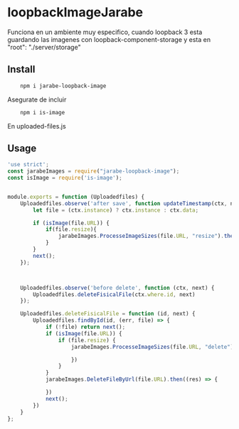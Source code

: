 # loopbackImageJarabe

Funciona en un ambiente muy especifico, cuando loopback 3 esta guardando las imagenes con loopback-component-storage y esta en "root": "./server/storage"

## Install

```sh
    npm i jarabe-loopback-image
```

Asegurate de incluir

```sh
    npm i is-image
```

En uploaded-files.js

## Usage

```js
'use strict';
const jarabeImages = require("jarabe-loopback-image");
const isImage = require('is-image');


module.exports = function (Uploadedfiles) {
    Uploadedfiles.observe('after save', function updateTimestamp(ctx, next) {
        let file = (ctx.instance) ? ctx.instance : ctx.data;

        if (isImage(file.URL)) {
            if(file.resize){
                jarabeImages.ProcesseImageSizes(file.URL, "resize").then((res) => {})
            }
        }
        next();
    });



    Uploadedfiles.observe('before delete', function (ctx, next) {
        Uploadedfiles.deleteFisicalFile(ctx.where.id, next)
    });

    Uploadedfiles.deleteFisicalFile = function (id, next) {
        Uploadedfiles.findById(id, (err, file) => {
            if (!file) return next();
            if (isImage(file.URL)) {
                if (file.resize) {
                    jarabeImages.ProcesseImageSizes(file.URL, "delete").then((res) => {

                    })
                }
            }
            jarabeImages.DeleteFileByUrl(file.URL).then((res) => {

            })
            next();
        })
    }
};

```
